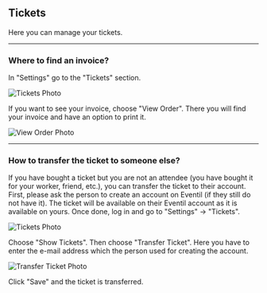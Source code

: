 ## Tickets

Here you can manage your tickets.

---

### Where to find an invoice?
In "Settings" go to the "Tickets" section.

![Tickets Photo](/images/tickets1-new.svg)

If you want to see your invoice, choose "View Order". There you will find your invoice and have an option to print it.

![View Order Photo](/images/tickets2-new.svg)

---

### How to transfer the ticket to someone else?

If you have bought a ticket but you are not an attendee (you have bought it for your worker, friend, etc.), you can transfer the ticket to their account. First, please ask the person to create an account on Eventil (if they still do not have it). The ticket will be available on their Eventil account as it is available on yours. Once done, log in and go to "Settings" → "Tickets".

![Tickets Photo](/images/tickets1-new.svg)

Choose "Show Tickets". Then choose "Transfer Ticket". Here you have to enter the e-mail address which the person used for creating the account.

![Transfer Ticket Photo](/images/tickets3-new.svg)

Click "Save" and the ticket is transferred.
